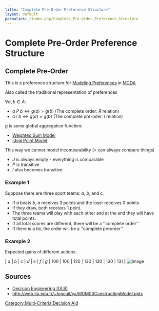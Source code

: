 ```yaml
---
title: "Complete Pre-Order Preference Structure"
layout: default
permalink: /index.php/Complete_Pre-Order_Preference_Structure
---
```


# Complete Pre-Order Preference Structure

## Complete Pre-Order
This is a preference structure for [Modeling Preferences](Modeling_Preferences) in [MCDA](MCDA)

Also called the traditional representation of preferences 

$\forall a,b \in A:$
- $a \ P \ b \iff g(a) > g(b)$ (The complete order: $R$ relation)
- $a \ I \ b \iff g(a) = g(b)$ (The complete pre-oder: $I$ relation)

$g$ is some global aggregation function:
- [Weighted Sum Model](Weighted_Sum_Model)
- [Ideal Point Model](Ideal_Point_Model)


This way we cannot model incomparability ($>$ can always compare things)
- $J$ is always empty - everything is comparable
- $P$ is transitive 
- $I$ also becomes transitive


### Example 1
Suppose there are three sport teams: $a$, $b$, and $c$. 
- If $a$ beats $b$, $a$ receives 3 points and the loser receives 0 points
- If they draw, both receives 1 point. 
- The three teams will play with each other and at the end they will have total points. 
- If all total scores are different, there will be a ''complete order''
- If there is a tie, the order will be a ''complete preorder''


### Example 2
Expected gains of different actions:

|   $a$  |  $b$  |  $c$  |  $d$  |  $e$  |  $f$  |  $g$  |  100  |  100  |  120  |  130  |  130  |  130  |  131 |
<img src="https://raw.github.com/alexeygrigorev/wiki-figures/master/ulb/de/mcda/graph-1.png" alt="Image">



## Sources
- [Decision Engineering (ULB)](Decision_Engineering_(ULB))
- http://web.itu.edu.tr/~topcuil/ya/MDM03ConstructingModel.pptx

[Category:Multi-Criteria Decision Aid](Category_Multi-Criteria_Decision_Aid)
